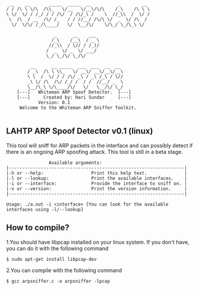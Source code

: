 ```
 __    __       _____  _____  __          _        __ 
/ / /\ \ \/\  /\\_   \/__   \/__\/\/\    /_\    /\ \ \
\ \/  \/ / /_/ / / /\/  / /\/_\ /    \  //_\\  /  \/ /
 \  /\  / __  /\/ /_   / / //__/ /\/\ \/  _  \/ /\  / 
  \/  \/\/ /_/\____/   \/  \__/\/    \/\_/ \_/\_\ \/  
		                                                  
                  _      __    ___                    
                 /_\    /__\  / _ \                   
                //_\\  / \// / /_)/                   
               /  _  \/ _  \/ ___/                    
               \_/ \_/\/ \_/\/                        
		                                                  
      	 __      __ _____  ___  ___  __  __            
      	/ _\  /\ \ \\_   \/ __\/ __\/__\/__\           
      	\ \  /  \/ / / /\/ _\ / _\ /_\ / \//           
      	_\ \/ /\  /\/ /_/ /  / /  //__/ _  \           
      	\__/\_\ \/\____/\/   \/   \__/\/ \_/   
    [---]   Whiteman ARP Spoof Detector.  [---]
    [---]     Created by: Hari Sundar     [---]
		    Version: 0.1
     Welcome to the Whiteman ARP Sniffer Toolkit.
     
```
## LAHTP ARP Spoof Detector v0.1 (linux)

This tool will sniff for ARP packets in the interface and can possibly detect if there is an ongoing ARP spoofing attack. This tool is still in a beta stage.

```
		        Available arguments: 
|------------------------------------------------------------------|
|-h or --help:                  Print this help text.              |
|-l or --lookup:                Print the available interfaces.    |
|-i or --interface:             Provide the interface to sniff on. |
|-v or --version:               Print the version information.     |
|------------------------------------------------------------------|

Usage: ./a.out -i <interface> [You can look for the available interfaces using -l/--lookup]

```
## How to compile?
 
 1.You should have libpcap installed on your linux system. If you don't have, you can do it with the following command
 
```
$ sudo apt-get install libpcap-dev
```
 2.You can compile with the following command
```
$ gcc arpsniffer.c -o arpsniffer -lpcap
```
